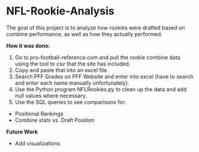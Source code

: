 # NFL-Rookie-Analysis
The goal of this project is to analyze how rookies were drafted based on combine performance, as well as how they actually performed.

**How it was done:**

1. Go to pro-football-reference.com and pull the rookie combine data using the tool to csv that the site has included.
1. Copy and paste that into an excel file.
1. Search PFF Grades on PFF Website and enter into excel (have to search and enter each name manually unfortunately).
1. Use the Python program NFLRookies.py to clean up the data and add null values where necessary.
1. Use the SQL queries to see comparisons for:
  - Positional Rankings
  - Combine stats vs. Draft Position

**Future Work**
* Add visualizations


